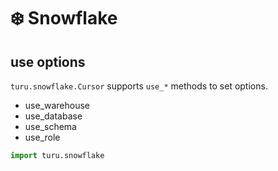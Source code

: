 # :snowflake: Snowflake

## use options

`turu.snowflake.Cursor` supports `use_*` methods to set options.

- use_warehouse
- use_database
- use_schema
- use_role


```python
import turu.snowflake


```
